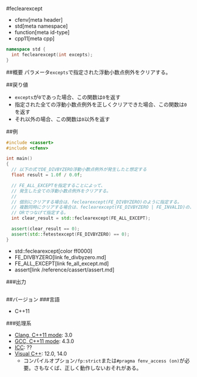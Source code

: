 #feclearexcept
* cfenv[meta header]
* std[meta namespace]
* function[meta id-type]
* cpp11[meta cpp]

```cpp
namespace std {
  int feclearexcept(int excepts);
}
```

##概要
パラメータ`excepts`で指定された浮動小数点例外をクリアする。


##戻り値
- `excepts`が`0`であった場合、この関数は`0`を返す
- 指定された全ての浮動小数点例外を正しくクリアできた場合、この関数は`0`を返す
- それ以外の場合、この関数は`0`以外を返す


##例
```cpp
#include <cassert>
#include <cfenv>

int main()
{
  // 以下の式でDE_DIVBYZERO浮動小数点例外が発生したと想定する
  float result = 1.0f / 0.0f;

  // FE_ALL_EXCEPTを指定することによって、
  // 発生した全ての浮動小数点例外をクリアする。
  //
  // 個別にクリアする場合は、feclearexcept(FE_DIVBYZERO)のように指定する。
  // 複数同時にクリアする場合は、feclearexcept(FE_DIVBYZERO | FE_INVALID)のように
  // ORでつなげて指定する。
  int clear_result = std::feclearexcept(FE_ALL_EXCEPT);

  assert(clear_result == 0);
  assert(std::fetestexcept(FE_DIVBYZERO) == 0);
}
```
* std::feclearexcept[color ff0000]
* FE_DIVBYZERO[link fe_divbyzero.md]
* FE_ALL_EXCEPT[link fe_all_except.md]
* assert[link /reference/cassert/assert.md]

###出力
```
```


##バージョン
###言語
- C++11

###処理系
- [Clang, C++11 mode](/implementation.md#clang): 3.0
- [GCC, C++11 mode](/implementation.md#gcc): 4.3.0
- [ICC](/implementation.md#icc): ??
- [Visual C++](/implementation.md#visual_cpp): 12.0, 14.0
	- コンパイルオプション`/fp:strict`または`#pragma fenv_access (on)`が必要。さもなくば、正しく動作しないおそれがある。


